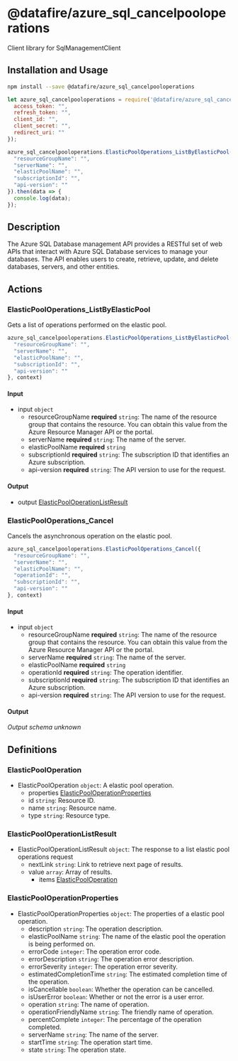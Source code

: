 # @datafire/azure_sql_cancelpooloperations

Client library for SqlManagementClient

## Installation and Usage
```bash
npm install --save @datafire/azure_sql_cancelpooloperations
```
```js
let azure_sql_cancelpooloperations = require('@datafire/azure_sql_cancelpooloperations').create({
  access_token: "",
  refresh_token: "",
  client_id: "",
  client_secret: "",
  redirect_uri: ""
});

azure_sql_cancelpooloperations.ElasticPoolOperations_ListByElasticPool({
  "resourceGroupName": "",
  "serverName": "",
  "elasticPoolName": "",
  "subscriptionId": "",
  "api-version": ""
}).then(data => {
  console.log(data);
});
```

## Description

The Azure SQL Database management API provides a RESTful set of web APIs that interact with Azure SQL Database services to manage your databases. The API enables users to create, retrieve, update, and delete databases, servers, and other entities.

## Actions

### ElasticPoolOperations_ListByElasticPool
Gets a list of operations performed on the elastic pool.


```js
azure_sql_cancelpooloperations.ElasticPoolOperations_ListByElasticPool({
  "resourceGroupName": "",
  "serverName": "",
  "elasticPoolName": "",
  "subscriptionId": "",
  "api-version": ""
}, context)
```

#### Input
* input `object`
  * resourceGroupName **required** `string`: The name of the resource group that contains the resource. You can obtain this value from the Azure Resource Manager API or the portal.
  * serverName **required** `string`: The name of the server.
  * elasticPoolName **required** `string`
  * subscriptionId **required** `string`: The subscription ID that identifies an Azure subscription.
  * api-version **required** `string`: The API version to use for the request.

#### Output
* output [ElasticPoolOperationListResult](#elasticpooloperationlistresult)

### ElasticPoolOperations_Cancel
Cancels the asynchronous operation on the elastic pool.


```js
azure_sql_cancelpooloperations.ElasticPoolOperations_Cancel({
  "resourceGroupName": "",
  "serverName": "",
  "elasticPoolName": "",
  "operationId": "",
  "subscriptionId": "",
  "api-version": ""
}, context)
```

#### Input
* input `object`
  * resourceGroupName **required** `string`: The name of the resource group that contains the resource. You can obtain this value from the Azure Resource Manager API or the portal.
  * serverName **required** `string`: The name of the server.
  * elasticPoolName **required** `string`
  * operationId **required** `string`: The operation identifier.
  * subscriptionId **required** `string`: The subscription ID that identifies an Azure subscription.
  * api-version **required** `string`: The API version to use for the request.

#### Output
*Output schema unknown*



## Definitions

### ElasticPoolOperation
* ElasticPoolOperation `object`: A elastic pool operation.
  * properties [ElasticPoolOperationProperties](#elasticpooloperationproperties)
  * id `string`: Resource ID.
  * name `string`: Resource name.
  * type `string`: Resource type.

### ElasticPoolOperationListResult
* ElasticPoolOperationListResult `object`: The response to a list elastic pool operations request
  * nextLink `string`: Link to retrieve next page of results.
  * value `array`: Array of results.
    * items [ElasticPoolOperation](#elasticpooloperation)

### ElasticPoolOperationProperties
* ElasticPoolOperationProperties `object`: The properties of a elastic pool operation.
  * description `string`: The operation description.
  * elasticPoolName `string`: The name of the elastic pool the operation is being performed on.
  * errorCode `integer`: The operation error code.
  * errorDescription `string`: The operation error description.
  * errorSeverity `integer`: The operation error severity.
  * estimatedCompletionTime `string`: The estimated completion time of the operation.
  * isCancellable `boolean`: Whether the operation can be cancelled.
  * isUserError `boolean`: Whether or not the error is a user error.
  * operation `string`: The name of operation.
  * operationFriendlyName `string`: The friendly name of operation.
  * percentComplete `integer`: The percentage of the operation completed.
  * serverName `string`: The name of the server.
  * startTime `string`: The operation start time.
  * state `string`: The operation state.


